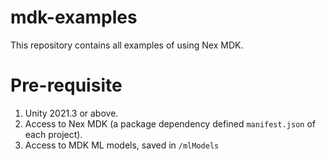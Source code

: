# mdk-examples

This repository contains all examples of using Nex MDK.

# Pre-requisite

1. Unity 2021.3 or above.
1. Access to Nex MDK (a package dependency defined `manifest.json` of each project).
2. Access to MDK ML models, saved in `/mlModels`
